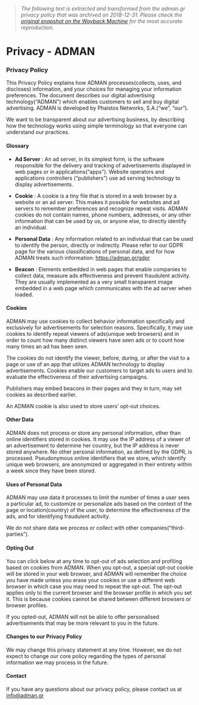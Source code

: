 > *The following text is extracted and transformed from the adman.gr privacy policy that was archived on 2018-12-31. Please check the [original snapshot on the Wayback Machine](https://web.archive.org/web/20181231224850id_/http%3A//adman.gr/privacy) for the most accurate reproduction.*

# Privacy - ADMAN

### Privacy Policy

This Privacy Policy explains how ADMAN processes(collects, uses, and discloses) information, and your choices for managing your information preferences. The document describes our digital advertising technology(“ADMAN”) which enables customers to sell and buy digital advertising. ADMAN is developed by Phaistos Networks, S.A.(“we”, “our”).

We want to be transparent about our advertising business, by describing how the technology works using simple terminology so that everyone can understand our practices.

#### Glossary

  * **Ad Server** : An ad server, in its simplest form, is the software responsible for the delivery and tracking of advertisements displayed in web pages or in applications(“apps”). Website operators and applications controllers (“publishers”) use ad serving technology to display advertisements.   


  * **Cookie** : A cookie is a tiny file that is stored in a web browser by a website or an ad server. This makes it possible for websites and ad servers to remember preferences and recognize repeat visits. ADMAN cookies do not contain names, phone numbers, addresses, or any other information that can be used by us, or anyone else, to directly identify an individual.   

  * **Personal Data** : Any information related to an individual that can be used to identify the person, directly or indirectly. Please refer to our GDPR page for the various classifications of personal data, and for how ADMAN treats such information: <https://adman.gr/gdpr>   

  * **Beacon** : Elements embedded in web pages that enable companies to collect data, measure ads effectiveness and prevent fraudulent activity. They are usually implemented as a very small transparent image embedded in a web page which communicates with the ad server when loaded.



#### Cookies

ADMAN may use cookies to collect behavior information specifically and exclusively for advertisements for selection reasons. Specifically, it may use cookies to identify repeat viewers of ads(unique web browsers) and in order to count how many distinct viewers have seen ads or to count how many times an ad has been seen.

The cookies do not identify the viewer, before, during, or after the visit to a page or use of an app that utilizes ADMAN technology to display advertisements. Cookies enable our customers to target ads to users and to evaluate the effectiveness of their advertising campaigns.

Publishers may embed beacons in their pages and they in turn, may set cookies as described earlier.

An ADMAN cookie is also used to store users’ opt-out choices.

#### Other Data

ADMAN does not process or store any personal information, other than online identifiers stored in cookies. It may use the IP address of a viewer of an advertisement to determine her country, but the IP address is never stored anywhere. No other personal information, as defined by the GDPR, is processed. Pseudonymous online identifiers that we store, which identify unique web browsers, are anonymized or aggregated in their entirety within a week since they have been stored.

#### Uses of Personal Data

ADMAN may use data it processes to limit the number of times a user sees a particular ad, to customize or personalize ads based on the context of the page or location(country) of the user, to determine the effectiveness of the ads, and for identifying fraudulent activity.

We do not share data we process or collect with other companies(“third-parties”).

#### Opting Out

You can click below at any time to opt-out of ads selection and profiling based on cookies from ADMAN. When you opt-out, a special opt-out cookie will be stored in your web browser, and ADMAN will remember the choice you have made unless you erase your cookies or use a different web browser in which case you may need to repeat the opt-out. The opt-out applies only to the current browser and the browser profile in which you set it. This is because cookies cannot be shared between different browsers or browser profiles.

If you opted-out, ADMAN will not be able to offer personalised advertisements that may be more relevant to you in the future.

#### Changes to our Privacy Policy

We may change this privacy statement at any time. However, we do not expect to change our core policy regarding the types of personal information we may process in the future.

#### Contact

If you have any questions about our privacy policy, please contact us at [info@adman.gr](mailto:info@adman.gr)
